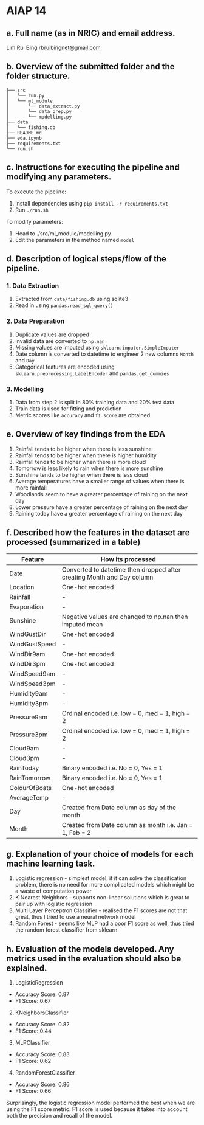 # AIAP 14

## a. Full name (as in NRIC) and email address.

Lim Rui Bing
rbruibingnet@gmail.com

## b. Overview of the submitted folder and the folder structure.

```
├── src
│   └── run.py
│   └── ml_module
│       └── data_extract.py
│       └── data_prep.py
│       └── modelling.py
├── data
│   └── fishing.db
├── README.md
├── eda.ipynb
├── requirements.txt
└── run.sh
```

## c. Instructions for executing the pipeline and modifying any parameters.

To execute the pipeline:
1. Install dependencies using `pip install -r requirements.txt`
2. Run `./run.sh`

To modify parameters:
1. Head to ./src/ml_module/modelling.py
2. Edit the parameters in the method named `model`

## d. Description of logical steps/flow of the pipeline.

### 1. Data Extraction

1. Extracted from `data/fishing.db` using sqlite3
2. Read in using `pandas.read_sql_query()`

### 2. Data Preparation

1. Duplicate values are dropped
2. Invalid data are converted to `np.nan`
3. Missing values are imputed using `sklearn.imputer.SimpleImputer`
4. Date column is converted to datetime to engineer 2 new columns `Month` and `Day`
5. Categorical features are encoded using `sklearn.preprocessing.LabelEncoder` and `pandas.get_dummies`

### 3. Modelling

1. Data from step 2 is split in 80% training data and 20% test data
2. Train data is used for fitting and prediction
2. Metric scores like `accuracy` and `f1_score` are obtained

## e. Overview of key findings from the EDA

1. Rainfall tends to be higher when there is less sunshine
2. Rainfall tends to be higher when there is higher humidity
3. Rainfall tends to be higher when there is more cloud
4. Tomorrow is less likely to rain when there is more sunshine
5. Sunshine tends to be higher when there is less cloud
6. Average temperatures have a smaller range of values when there is more rainfall
7. Woodlands seem to have a greater percentage of raining on the next day
8. Lower pressure have a greater percentage of raining on the next day
9. Raining today have a greater percentage of raining on the next day

## f. Described how the features in the dataset are processed (summarized in a table)

| Feature         | How its processed                                                      |
| --------------- | ---------------------------------------------------------------------- |
| Date            | Converted to datetime then dropped after creating Month and Day column |
| Location        | One-hot encoded                                                        |
| Rainfall        | -                                                                      |
| Evaporation     | -                                                                      |
| Sunshine        | Negative values are changed to np.nan then imputed mean                |
| WindGustDir     | One-hot encoded                                                        |
| WindGustSpeed   | -                                                                      |
| WindDir9am      | One-hot encoded                                                        |
| WindDir3pm      | One-hot encoded                                                        |
| WindSpeed9am    | -                                                                      |
| WindSpeed3pm    | -                                                                      |
| Humidity9am     | -                                                                      |
| Humidity3pm     | -                                                                      |
| Pressure9am     | Ordinal encoded i.e. low = 0, med = 1, high = 2                        |
| Pressure3pm     | Ordinal encoded i.e. low = 0, med = 1, high = 2                        |
| Cloud9am        | -                                                                      |
| Cloud3pm        | -                                                                      |
| RainToday       | Binary encoded i.e. No = 0, Yes = 1                                    |
| RainTomorrow    | Binary encoded i.e. No = 0, Yes = 1                                    |
| ColourOfBoats   | One-hot encoded                                                        |
| AverageTemp     | -                                                                      |
| Day             | Created from Date column as day of the month                           |
| Month           | Created from Date column as month i.e. Jan = 1, Feb = 2                |

## g. Explanation of your choice of models for each machine learning task.

1. Logistic regression - simplest model, if it can solve the classification problem, there is no need for more complicated models which might be a waste of computation power
2. K Nearest Neighbors - supports non-linear solutions which is great to pair up with logistic regression
3. Multi Layer Perceptron Classifier - realised the F1 scores are not that great, thus I tried to use a neural network model
4. Random Forest - seems like MLP had a poor F1 score as well, thus tried the random forest classifier from sklearn

## h. Evaluation of the models developed. Any metrics used in the evaluation should also be explained.

1. LogisticRegression
- Accuracy Score: 0.87
- F1 Score: 0.67

2. KNeighborsClassifier
- Accuracy Score: 0.82
- F1 Score: 0.44

3. MLPClassifier
- Accuracy Score: 0.83
- F1 Score: 0.62

4. RandomForestClassifier
- Accuracy Score: 0.86
- F1 Score: 0.66

Surprisingly, the logistic regression model performed the best when we are using the F1 score metric. F1 score is used because it takes into account both the precision and recall of the model.
